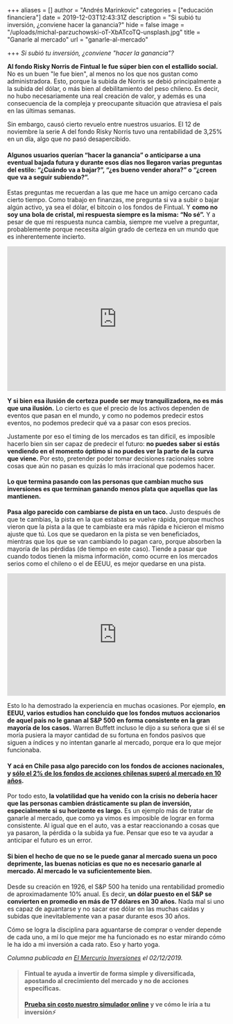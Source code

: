 +++
aliases = []
author = "Andrés Marinkovic"
categories = ["educación financiera"]
date = 2019-12-03T12:43:31Z
description = "Si subió tu inversión, ¿conviene hacer la ganancia?"
hide = false
image = "/uploads/michal-parzuchowski-oT-XbATcoTQ-unsplash.jpg"
title = "Ganarle al mercado"
url = "ganarle-al-mercado"

+++
_Si subió tu inversión, ¿conviene "hacer la ganancia"?_

**Al fondo Risky Norris de Fintual le fue súper bien con el estallido social.** No es un buen "le fue bien", al menos no los que nos gustan como administradora. Esto, porque la subida de Norris se debió principalmente a la subida del dólar, o más bien al debilitamiento del peso chileno. Es decir, no hubo necesariamente una real creación de valor, y además es una consecuencia de la compleja y preocupante situación que atraviesa el país en las últimas semanas.

Sin embargo, causó cierto revuelo entre nuestros usuarios. El 12 de noviembre la serie A del fondo Risky Norris tuvo una rentabilidad de 3,25% en un día, algo que no pasó desapercibido.

#### Algunos usuarios querían “hacer la ganancia” o anticiparse a una eventual bajada futura y durante esos días nos llegaron varias preguntas del estilo: “¿Cuándo va a bajar?”, “¿es bueno vender ahora?” o “¿creen que va a seguir subiendo?”.

Estas preguntas me recuerdan a las que me hace un amigo cercano cada cierto tiempo. Como trabajo en finanzas, me pregunta si va a subir o bajar algún activo, ya sea el dólar, el bitcoin o los fondos de Fintual. Y **como no soy una bola de cristal, mi respuesta siempre es la misma: “No sé”.** Y a pesar de que mi respuesta nunca cambia, siempre me vuelve a preguntar, probablemente porque necesita algún grado de certeza en un mundo que es inherentemente incierto.

<div style="width:100%;height:0;padding-bottom:66%;position:relative;"><iframe src="https://giphy.com/embed/XPpeJv8nAsHyo" width="100%" height="100%" style="position:absolute" frameBorder="0" class="giphy-embed" allowFullScreen></iframe></div>

<p></p>

**Y si bien esa ilusión de certeza puede ser muy tranquilizadora, no es más que una ilusión.** Lo cierto es que el precio de los activos dependen de eventos que pasan en el mundo, y como no podemos predecir estos eventos, no podemos predecir qué va a pasar con esos precios.

Justamente por eso el timing de los mercados es tan difícil, es imposible hacerlo bien sin ser capaz de predecir el futuro: **no puedes saber si estás vendiendo en el momento óptimo si no puedes ver la parte de la curva que viene.** Por esto, pretender poder tomar decisiones racionales sobre cosas que aún no pasan es quizás lo más irracional que podemos hacer.

#### Lo que termina pasando con las personas que cambian mucho sus inversiones es que terminan ganando menos plata que aquellas que las mantienen.

**Pasa algo parecido con cambiarse de pista en un taco.** Justo después de que te cambias, la pista en la que estabas se vuelve rápida, porque muchos vieron que la pista a la que te cambiaste era más rápida e hicieron el mismo ajuste que tú. Los que se quedaron en la pista se ven beneficiados, mientras que los que se van cambiando lo pagan caro, porque absorben la mayoría de las pérdidas (de tiempo en este caso). Tiende a pasar que cuando todos tienen la misma información, como ocurre en los mercados serios como el chileno o el de EEUU, es mejor quedarse en una pista.

<div style="width:100%;height:0;padding-bottom:56%;position:relative;"><iframe src="https://giphy.com/embed/jSRrAzktx5yrC" width="100%" height="100%" style="position:absolute" frameBorder="0" class="giphy-embed" allowFullScreen></iframe></div>

<p></p>

Esto lo ha demostrado la experiencia en muchas ocasiones. Por ejemplo, **en EEUU, varios estudios han concluido que los fondos mutuos accionarios de aquel país no le ganan al S&P 500 en forma consistente en la gran mayoría de los casos.** Warren Buffett incluso le dijo a su señora que si él se moría pusiera la mayor cantidad de su fortuna en fondos pasivos que siguen a índices y no intentan ganarle al mercado, porque era lo que mejor funcionaba.

#### Y acá en Chile pasa algo parecido con los fondos de acciones nacionales, y [sólo el 2% de los fondos de acciones chilenas superó al mercado en 10 años](http://www.elmercurio.com/Inversiones/Noticias/Analisis/2019/11/28/El-98-de-los-fondos-de-activos-chilenos-no-supero-al-mercado-en-los-ultimos-10-anos.aspx).

Por todo esto, **la volatilidad que ha venido con la crisis no debería hacer que las personas cambien drásticamente su plan de inversión, especialmente si su horizonte es largo.** Es un ejemplo más de tratar de ganarle al mercado, que como ya vimos es imposible de lograr en forma consistente. Al igual que en el auto, vas a estar reaccionando a cosas que ya pasaron, la pérdida o la subida ya fue. Pensar que eso te va ayudar a anticipar el futuro es un error.

#### Si bien el hecho de que no se le puede ganar al mercado suena un poco deprimente, las buenas noticias es que no es necesario ganarle al mercado. Al mercado le va suficientemente bien.

Desde su creación en 1926, el S&P 500 ha tenido una rentabilidad promedio de aproximadamente 10% anual. Es decir, **un dólar puesto en el S&P se convierten en promedio en más de 17 dólares en 30 años.** Nada mal si uno es capaz de aguantarse y no sacar ese dólar en las muchas caídas y subidas que inevitablemente van a pasar durante esos 30 años.

Cómo se logra la disciplina para aguantarse de comprar o vender depende de cada uno, a mí lo que mejor me ha funcionado es no estar mirando cómo le ha ido a mi inversión a cada rato. Eso y harto yoga.

_Columna publicada en_ [_El Mercurio Inversiones_](http://www.elmercurio.com/Inversiones/Noticias/Columnas/2019/12/02/Ganarle-al-mercado.aspx) _el 02/12/2019._

> #### Fintual te ayuda a invertir de forma simple y diversificada, apostando al crecimiento del mercado y no de acciones específicas.
>
> #### [Prueba sin costo nuestro simulador online](https://fintual.cl/?utm_source=edu&utm_medium=edu&utm_campaign=conversion&utm_content=edu+ganarle+al+mercado-304) y ve cómo le iría a tu inversión⚡️

<p></p>
